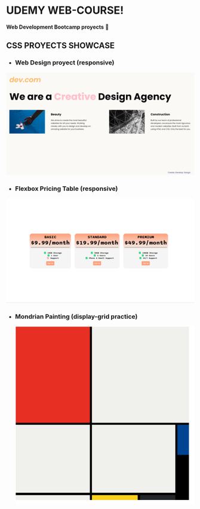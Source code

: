 # UDEMY WEB-COURSE!
**Web Development Bootcamp proyects** 👾


## CSS PROYECTS SHOWCASE
* ### Web Design proyect (responsive)

![Web Design Agency Project](IMAGES/WEB_DESIGN.png)



* ### Flexbox Pricing Table (responsive)
![Web Design Agency Project](IMAGES/FLEXBOX_PRICING_TABLE(1).png)

* ### Mondrian Painting (display-grid practice)
  ![Web Design Agency Project](IMAGES/MONDRIAN_PAINTING.png)
